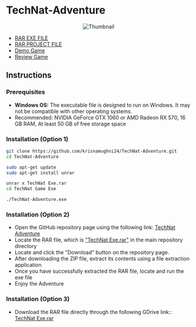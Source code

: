 # TechNat-Adventure

<p align="center">
  <img src="https://github.com/krisnamughni24/TechNat-Adventure/blob/main/cover.png" alt="Thumbnail" />
</p>

- [RAR EXE FILE](https://drive.google.com/file/d/1w2BDKL8pMSLQPWVSctBqqlP6nM7311xN/view?usp=sharing)
- [RAR PROJECT FILE](https://drive.google.com/file/d/1WOCqCYi4jMQlpEIZIMFB2j3F2ItUiGN4/view?usp=sharing)
- [Demo Game](https://www.youtube.com/watch?v=4YNeoZ0Wdk4)
- [Review Game](https://www.youtube.com/watch?v=4YNeoZ0Wdk4)

## Instructions

### Prerequisites
- **Windows OS:** The executable file is designed to run on Windows. It may not be compatible with other operating systems.
- Recommended: NVIDIA GeForce GTX 1060 or AMD Radeon RX 570, 16 GB RAM, At least 50 GB of free storage space

### Installation (Option 1)

```bash
git clone https://github.com/krisnamughni24/TechNat-Adventure.git
cd TechNat-Adventure

sudo apt-get update
sudo apt-get install unrar

unrar x TechNat Exe.rar
cd TechNat Game Exe

./TechNat-Adventure.exe
```

### Installation (Option 2)
- Open the GitHub repository page using the following link: [TechNat Adventure](https://github.com/krisnamughni24/TechNat-Adventure)
- Locate the RAR file, which is ["TechNat Exe.rar"](https://github.com/krisnamughni24/TechNat-Adventure/blob/main/TechNat%20Exe.rar) in the main repository directory
- Locate and click the "Download" button on the repository page.
- After downloading the ZIP file, extract its contents using a file extraction application
- Once you have successfully extracted the RAR file, locate and run the exe file
- Enjoy the Adventure

### Installation (Option 3)
- Download the RAR file directly through the following GDrive link:: [TechNat Exe.rar](https://drive.google.com/file/d/1w2BDKL8pMSLQPWVSctBqqlP6nM7311xN/view?usp=sharing)
